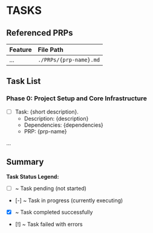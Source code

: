 # TASKS

## Referenced PRPs

| Feature                               | File Path                                                              |
| :------------------------------------ | :--------------------------------------------------------------------- |
| ...                                   | `./PRPs/{prp-name}.md`                                                 |

## Task List

### Phase 0: Project Setup and Core Infrastructure

- [ ] Task: {short description}.
  - Description: {description}
  - Dependencies: {dependencies}
  - PRP: {prp-name}

...

## Summary

**Task Status Legend:**
* [ ] ~ Task pending (not started)
* [-] ~ Task in progress (currently executing)
* [x] ~ Task completed successfully
* [!] ~ Task failed with errors
